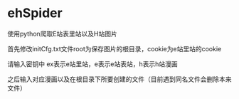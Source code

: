 # ehSpider
使用python爬取E站表里站以及H站图片

首先修改initCfg.txt文件root为保存图片的根目录，cookie为e站里站的cookie

请输入密钥中 ex表示e站里站，e表示e站表站，h表示h站漫画

之后输入对应漫画以及在根目录下所要创建的文件（目前遇到同名文件会删除本来文件）
